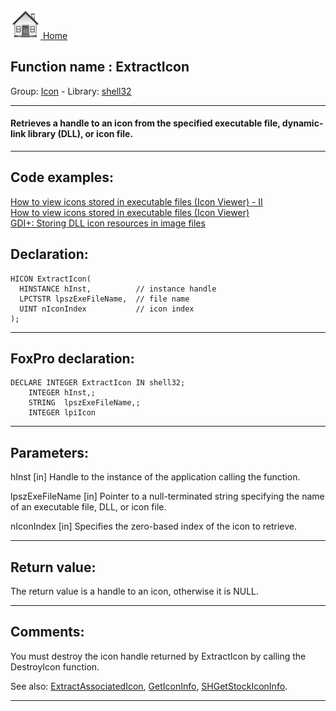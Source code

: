[<img src="../../images/home.png"> Home ](https://github.com/VFPX/Win32API)  

## Function name : ExtractIcon
Group: [Icon](../../functions_group.md#Icon)  -  Library: [shell32](../../Libraries.md#shell32)  
***  


#### Retrieves a handle to an icon from the specified executable file, dynamic-link library (DLL), or icon file.
***  


## Code examples:
[How to view icons stored in executable files (Icon Viewer) - II](../../samples/sample_019.md)  
[How to view icons stored in executable files (Icon Viewer)](../../samples/sample_113.md)  
[GDI+: Storing DLL icon resources in image files](../../samples/sample_501.md)  

## Declaration:
```foxpro  
HICON ExtractIcon(
  HINSTANCE hInst,          // instance handle
  LPCTSTR lpszExeFileName,  // file name
  UINT nIconIndex           // icon index
);  
```  
***  


## FoxPro declaration:
```foxpro  
DECLARE INTEGER ExtractIcon IN shell32;
	INTEGER hInst,;
	STRING  lpszExeFileName,;
	INTEGER lpiIcon  
```  
***  


## Parameters:
hInst 
[in] Handle to the instance of the application calling the function. 

lpszExeFileName 
[in] Pointer to a null-terminated string specifying the name of an executable file, DLL, or icon file. 

nIconIndex 
[in] Specifies the zero-based index of the icon to retrieve.  
***  


## Return value:
The return value is a handle to an icon, otherwise it is NULL.  
***  


## Comments:
You must destroy the icon handle returned by ExtractIcon by calling the DestroyIcon function.  
  
See also: [ExtractAssociatedIcon](../shell32/ExtractAssociatedIcon.md), [GetIconInfo](../user32/GetIconInfo.md), [SHGetStockIconInfo](../shell32/SHGetStockIconInfo.md).  
  
***  


